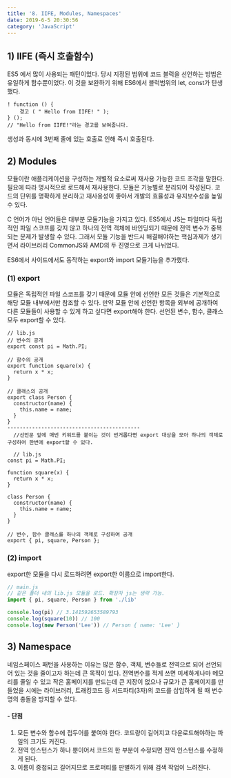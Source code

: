 ```yaml
---
title: '8. IIFE, Modules, Namespaces'
date: 2019-6-5 20:30:56
category: 'JavaScript'
---
```


## 1) IIFE (즉시 호출함수)

ES5 에서 많이 사용되는 패턴이었다. 당시 지정된 범위에 코드 블럭을 선언하는 방법은 유일하게 함수뿐이었다. 이 것을 보완하기 위해 ES6에서 블럭범위의 let, const가 탄생했다.

```JS
! function () {
    경고 ( " Hello from IIFE! " );
} ();
// "Hello from IIFE!"라는 경고를 보여줍니다.
```

생성과 동시에 3번째 줄에 있는 호출로 인해 즉시 호출된다.

## 2) Modules

모듈이란 애플리케이션을 구성하는 개별적 요소로써 재사용 가능한 코드 조각을 말한다. 필요에 따라 명시적으로 로드해서 재사용한다. 모듈은 기능별로 분리되어 작성된다. 코드의 단위를 명확하게 분리하고 재사용성이 좋아서 개발의 효율성과 유지보수성을 높일 수 있다.

C 언어가 아닌 언어들은 대부분 모듈기능을 가지고 있다. ES5에서 JS는 파일마다 독립적인 파일 스코프를 갖지 않고 하나의 전역 객체에 바인딩되기 때문에 전역 변수가 중복되는 문제가 발생할 수 있다. 그래서 모듈 기능을 반드시 해결해야하는 핵심과제가 생기면서 라이브러리 CommonJS와 AMD의 두 진영으로 크게 나뉘었다.

ES6에서 사이드에서도 동작하는 export와 import 모듈기능을 추가했다.

### (1) export

모듈은 독립적인 파일 스코프를 갖기 때문에 모듈 안에 선언한 모든 것들은 기본적으로 해당 모듈 내부에서만 참조할 수 있다. 만약 모듈 안에 선언한 항목을 외부에 공개하여 다른 모듈들이 사용할 수 있게 하고 싶다면 export해야 한다. 선언된 변수, 함수, 클래스 모두 export할 수 있다.

```JS
// lib.js
// 변수의 공개
export const pi = Math.PI;

// 함수의 공개
export function square(x) {
  return x * x;
}

// 클래스의 공개
export class Person {
  constructor(name) {
    this.name = name;
  }
}
-------------------------------------------
  //선언문 앞에 매번 키워드를 붙이는 것이 번거롭다면 export 대상을 모아 하나의 객체로 구성하여 한번에 export할 수 있다.

  // lib.js
const pi = Math.PI;

function square(x) {
  return x * x;
}

class Person {
  constructor(name) {
    this.name = name;
  }
}

// 변수, 함수 클래스를 하나의 객체로 구성하여 공개
export { pi, square, Person };
```

### (2) import

export한 모듈을 다시 로드하려면 export한 이름으로 import한다.

```js
// main.js
// 같은 폴더 내의 lib.js 모듈을 로드. 확장자 js는 생략 가능.
import { pi, square, Person } from './lib'

console.log(pi) // 3.141592653589793
console.log(square(10)) // 100
console.log(new Person('Lee')) // Person { name: 'Lee' }
```

## 3) Namespace

네임스페이스 패턴을 사용하는 이유는 많은 함수, 객체, 변수들로 전역으로 되어 선언되어 있는 것을 줄이고자 하는데 큰 목적이 있다.
전역변수를 적게 쓰면 미세하게나마 메모리를 줄일 수 있고 작은 홈페이지를 만드는데 큰 지장이 없으나 규모가 큰 홈페이지를 만들었을 시에는 라이브러리, 트래킹코드 등 서드파티(3자)의 코드를 삽입하게 될 때 변수명의 충돌을 방지할 수 있다.

#### - 단점

1. 모든 변수와 함수에 접두어를 붙여야 한다. 코드량이 길어지고 다운로드해야하는 파일의 크기도 커진다.
2. 전역 인스턴스가 하나 뿐이어서 코드의 한 부분이 수정되면 전역 인스턴스를 수정하게 된다.
3. 이름이 중첩되고 길어지므로 프로퍼티를 판별하기 위해 검색 작업이 느려진다.

